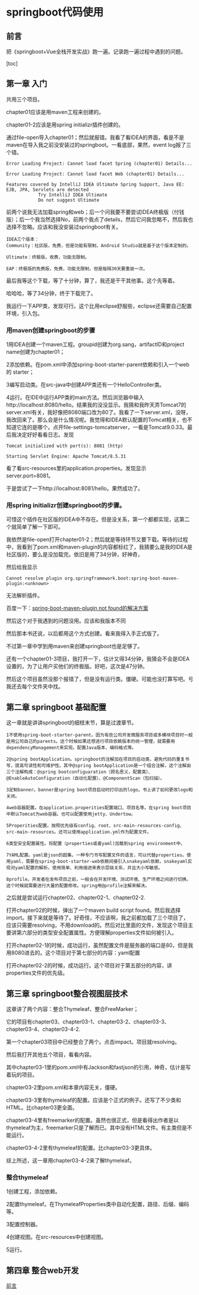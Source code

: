 # springboot代码使用

## 前言

把《springboot+Vue全栈开发实战》跑一遍。记录跑一遍过程中遇到的问题。

[toc]

## 第一章 入门

共用三个项目。

chapter01应该是用maven工程来创建的。

chapter01-2应该是用spring initializr插件创建的。

通过file-open导入chapter01；然后就报错。我看了看IDEA的界面，看是不是maven在导入我之前没安装过的springboot。一看底部，果然，event log报了三个错。

```
Error Loading Project: Cannot load facet Spring (chapter01) Details...

Error Loading Project: Cannot load facet Web (chapter01) Details...

Features covered by IntelliJ IDEA Ultimate Spring Support, Java EE: EJB, JPA, Servlets are detected
			Try IntelliJ IDEA Ultimate
			Do not suggest Ultimate
```

前两个说我无法加载spring和web；后一个问我要不要尝试IDEA终极版（付钱版）；后一个我当然选择No，前两个我点了details，然后它问我忽略不，然后我也选择不忽略。应该和我没安装过springboot有关。

```
IDEA三个版本：
Community：社区版，免费，但是功能有限制，Android Studio就是基于这个版本定制的。

Ultimate：终极版，收费，功能无限制。

EAP：终极版的免费版，免费，功能无限制，但是每隔30天要重装一次。
```

最后我等这个下载，等了十分钟，算了，我还是干干其他事。这个先等着。

哈哈哈，等了34分钟，终于下载完了。

我运行一下APP类，发现可行。这个比用eclipse舒服些，eclipse还需要自己配置环境，引入包。

### 用maven创建springboot的步骤

1用IDEA创建一个maven工程。groupid创建为org.sang，artifactID和project name创建为chapter01；

2添加依赖。在pom.xml中添加spring-boot-starter-parent依赖和引入一个web的 starter；

3编写启动类。在src-java中创建APP类还有一个HelloController类。

4运行。在IDE中运行APP类的main方法。然后浏览器中输入http://localhost:8080/hello。结果我的没没显示。我猜和我昨天弄Tomcat7的server.xml有关，我好像把8080端口改为80了。我看了一下server.xml，没呀，我改回来了。那么会是什么情况呢。我觉得和IDEA默认配置的Tomcat相关，也不知道它连的是哪个。点开file-settings-tomcatserver，一看是Tomcat9.0.33。最后我决定好好看看日志。发现

```
Tomcat initialized with port(s): 8081 (http)

Starting Servlet Engine: Apache Tomcat/8.5.31
```

看了看src-resources里的application.properties。发现显示server.port=8081。

于是尝试了一下http://localhost:8081/hello。果然成功了。

### 用spring initializr创建springboot的步骤。

可惜这个插件在社区版的IDEA中不存在。但是没关系，第一个都都实现，这第二个就简单了解一下即可。

我依然是file-open打开chapter01-2；然后就是等待环节又要下载。等待的过程中，我看到了pom.xml和maven-plugin的内容都标红了，我猜要么是我的IDEA是社区版的，要么是没加载完。依旧是用了34分钟，好神奇，

然后给我显示

```
Cannot resolve plugin org.springframework.boot:spring-boot-maven-plugin:<unknown>
```

无法解析插件。

百度一下：[spring-boot-maven-plugin not found的解决方案](https://www.cnblogs.com/vevy/p/12246679.html)

然后这个对于我遇到的问题没用。应该和我版本不同

然后那本书还说，以后都用这个方式创建。看来我得入手正式版了。

不过第一章中学到用maven来创建springboot也是足够了。

还有一个chapter01-3项目，我打开一下，估计又得34分钟，我猜会不会是IDEA设置的，为了让用户买他们的终极版。好吧，这次是47分钟。

然后这个项目虽然没那个报错了，但是没有运行类。僵硬。可能也没打算写吧。亏我还去每个文件夹中找。

## 第二章 springboot 基础配置

这一章就是讲讲springboot的细枝末节，算是过渡章节。

```
1不使用spring-boot-starter-parent。因为有些公司开发微服务项目或多模块项目时一般是用公司自己的parents。这个时候如果还想进行项目依赖版本的统一管理，就需要用dependencyManagement来实现。配置Java版本、编码格式等。

2@spring bootApplication。springboot的注解加在项目的启动类，避免代码的重复书写，提高可读性和可维护性。其中@spring bootApplication是一个组合注解，这个注解由三个注解构成：@spring bootconfiguaration（顾名思义，配置类）、@EnableAutoConfiguration（自动化配置）、@ComponentScan（包扫描）。

3定制banner。banner是spring boot项目启动时打印出的logo。书上讲了如何更改logo和关闭。

4web容器配置。在application.properities配置端口、项目名等。在spring boot项目中默认Tomcat为web容器。也可以配置使用jetty、Undertow。

5Properities配置。按照优先级有config、root、src-main-resources-config、src-main-resources。还可以使用application.yml作为配置文件。

6类型安全配置属性。将配置（properties或者yaml)加载到spring environment中。

7YAML配置。yaml是json的超集，一种专门书写配置文件的语言，可以代替properties。使用yaml，需要在spring-boot-starter-web依赖间接引入snakeyaml依赖，snakeyaml实现对yaml配置的解析。使用简单、利用缩进来表示层级关系，并且大小写敏感。

8profile。开发者在发布项目之前，一般会在开发环境、测试环境、生产环境之间进行切换。这个时候就需要进行大量的配置修改。spring用@profile注解来解决。
```

之后就是尝试运行chapter02、chapter02-1、chapter02-2.

打开chapter02的时候，弹出了一个maven build script found。然后我选择import。接下来就是等待了。好奇怪，不应该啊，我之前都加载了三个项目了，应该只需要resolving，不用download的。然后对比里面的文件，发现这个项目主要讲第六部分的类型安全配置属性。方便理解properties文件如何被引入。

打开chapter02-1的时候，成功运行，虽然配置文件是服务器的端口是80，但是我用8080进去的。这个项目对于第七部分的内容：yaml配置

打开chapter02-2的时候，成功运行。这个项目对于第五部分的内容，讲properties文件的优先级。

## 第三章 springboot整合视图层技术

这章讲了两个内容：整合Thymeleaf、整合FreeMarker；

它的项目有chapter03、chapter03-1、chapter03-2、chapter03-3、chapter03-4、chapter03-4-2.

第一个chapter03项目中已经整合了两个。点击impact。项目就resolving。

然后我打开其他五个项目，看看内容。

其中chapter03-1里的pom.xml中有Jackson和fastjson的引用，神奇，估计是写着玩的项目。

chapter03-2里pom.xml和本章内容无关，僵硬。

chapter03-3里有thymeleaf的配置。应该是个正式的例子。还写了不少类和HTML。比chapter03更全面。

chapter03-4里有freemarker的配置。虽然也很正式，但是看得出作者是以thymeleaf为主，freemarker只是了解而已。其中没有HTML文件。有主类但是不能运行。

chapter03-4-2里有thymeleaf的配置。比chapter03-3更具体。

综上所述，这一章用chapter03-4-2来了解thymeleaf。

### 整合thymeleaf

1创建工程，添加依赖。

2配置thymeleaf。在ThymeleafProperties类中自动化配置，路径、后缀、编码等。

3配置控制器。

4创建视图。在src-resources中创建视图。

5运行。

## 第四章 整合web开发



[前言](#前言)